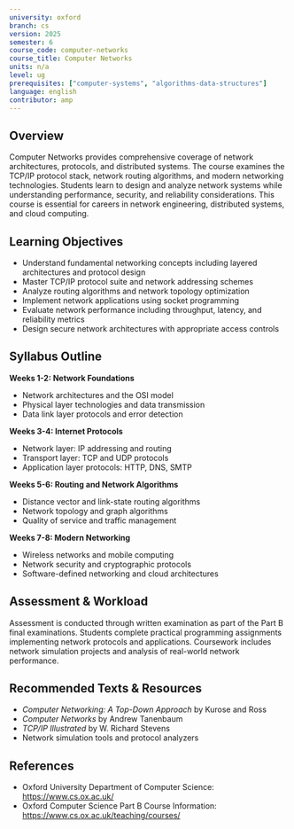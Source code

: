 ```yaml
---
university: oxford
branch: cs
version: 2025
semester: 6
course_code: computer-networks
course_title: Computer Networks
units: n/a
level: ug
prerequisites: ["computer-systems", "algorithms-data-structures"]
language: english
contributor: amp
---
```


## Overview

Computer Networks provides comprehensive coverage of network architectures, protocols, and distributed systems. The course examines the TCP/IP protocol stack, network routing algorithms, and modern networking technologies. Students learn to design and analyze network systems while understanding performance, security, and reliability considerations. This course is essential for careers in network engineering, distributed systems, and cloud computing.

## Learning Objectives

- Understand fundamental networking concepts including layered architectures and protocol design
- Master TCP/IP protocol suite and network addressing schemes
- Analyze routing algorithms and network topology optimization
- Implement network applications using socket programming
- Evaluate network performance including throughput, latency, and reliability metrics
- Design secure network architectures with appropriate access controls

## Syllabus Outline

**Weeks 1-2: Network Foundations**
- Network architectures and the OSI model
- Physical layer technologies and data transmission
- Data link layer protocols and error detection

**Weeks 3-4: Internet Protocols**
- Network layer: IP addressing and routing
- Transport layer: TCP and UDP protocols
- Application layer protocols: HTTP, DNS, SMTP

**Weeks 5-6: Routing and Network Algorithms**
- Distance vector and link-state routing algorithms
- Network topology and graph algorithms
- Quality of service and traffic management

**Weeks 7-8: Modern Networking**
- Wireless networks and mobile computing
- Network security and cryptographic protocols
- Software-defined networking and cloud architectures

## Assessment & Workload

Assessment is conducted through written examination as part of the Part B final examinations. Students complete practical programming assignments implementing network protocols and applications. Coursework includes network simulation projects and analysis of real-world network performance.

## Recommended Texts & Resources

- *Computer Networking: A Top-Down Approach* by Kurose and Ross
- *Computer Networks* by Andrew Tanenbaum
- *TCP/IP Illustrated* by W. Richard Stevens
- Network simulation tools and protocol analyzers

## References

- Oxford University Department of Computer Science: https://www.cs.ox.ac.uk/
- Oxford Computer Science Part B Course Information: https://www.cs.ox.ac.uk/teaching/courses/
